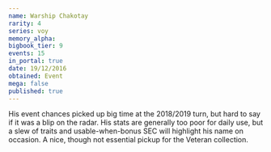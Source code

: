 ```yaml
---
name: Warship Chakotay
rarity: 4
series: voy
memory_alpha:
bigbook_tier: 9
events: 15
in_portal: true
date: 19/12/2016
obtained: Event
mega: false
published: true
---
```


His event chances picked up big time at the 2018/2019 turn, but hard to say if it was a blip on the radar. His stats are generally too poor for daily use, but a slew of traits and usable-when-bonus SEC will highlight his name on occasion. A nice, though not essential pickup for the Veteran collection.
